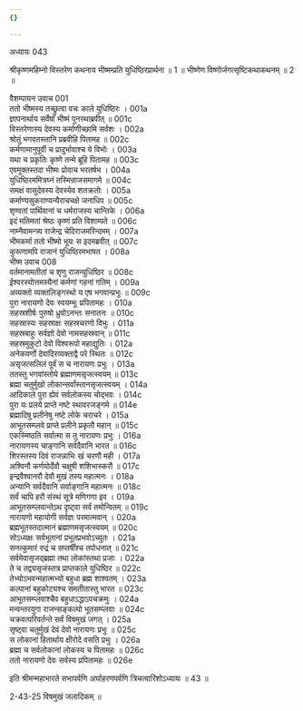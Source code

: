 ```yaml
---
{}

---
```



अध्यायः 043

श्रीकृष्णमहिम्नो विस्तरेण कथनाय भीष्मम्प्रति युधिष्ठिरप्रार्थना ॥ 1 ॥ भीष्णेण विष्णोर्जगत्सृष्टिकथाकथनम् ॥ 2 ॥

वैशम्पायन उवाच 	001  
ततो भीष्मस्य तच्छ्रुत्वा वचः काले युधिष्ठिरः ।	001a  
ज्ञापनार्थाय सर्वेषां भीष्मं पुनरथाब्रवीत् ॥	001c  
विस्तरेणास्य देवस्य कर्माणीच्छामि सर्वशः ।	002a  
श्रोतुं भगवतस्तानि प्रब्रवीहि पितामह ॥	002c  
कर्मणामानुपूर्वी च प्रादुर्भावाश्च ये विभोः ।	003a  
यथा च प्रकृतिः कृष्णे तन्मे ब्रूहि पितामह ॥	003c  
एवमुक्तस्तदा भीष्मः प्रोवाच भरतर्षभ ।	004a  
युधिष्ठिरममित्रघ्नं तस्मिन्राजसमागमे ॥	004c  
समक्षं वासुदेवस्य देवस्येव शतक्रतोः ।	005a  
कर्माण्यसुकराण्यन्यैराचचक्षे जनाधिप ॥	005c  
शृण्वतां पार्थिवानां च धर्मराजस्य चान्तिके ।	006a  
इदं मतिमतां श्रेष्ठः कृष्णं प्रति विशाम्पते ॥	006c  
नाम्नैवामन्त्र्य राजेन्द्र चेदिराजमरिन्दमम् ।	007a  
भीमकर्मा ततो भीष्मो भूयः स इदमब्रवीत् ॥	007c  
कुरूणामपि राजानं युधिष्ठिरमभाषत ।	008a  
भीष्म उवाच 	008  
वर्तमानामतीतां च शृणु राजन्युधिष्ठिर ॥	008c  
ईश्वरस्योत्तमस्यैनां कर्मणां गहनां गतिम् ।	009a  
अव्यक्तो व्यक्तलिङ्गस्थो य एष भगवान्प्रभुः ॥	009c  
पुरा नारायणो देवः स्वयम्भूः प्रपितामहः ।	010a  
सहस्रशीर्षः पुरुषो ध्रुवोऽनन्तः सनातनः ॥	010c  
सहस्रास्यः सहस्राक्षः सहस्रचरणो विभुः ।	011a  
सहस्रबाहुः सर्वज्ञो देवो नामसहस्रवान् ॥	011c  
सहस्रमुकुटो देवो विश्वरूपो महाद्युतिः ।	012a  
अनेकवर्णो देवादिरव्यक्ताद्वै परे स्थितः ॥	012c  
असृजत्सलिलं पूर्वं स च नारायणः प्रभुः ।	013a  
ततस्तु भगवांस्तोये ब्रह्माणमसृजत्स्वयम् ॥	013c  
ब्रह्मा चतुर्मुखो लोकान्सर्वांस्तानसृजत्स्वयम् ।	014a  
आदिकाले पुरा ह्येवं सर्वलोकस्य चोद्भवः ।	014c  
पुरा यः प्रलये प्राप्ते नष्टे स्थावरजङ्गमे ॥	014e  
ब्रह्मादिषु प्रलीनेषु नष्टे लोके चराचरे ।	015a  
आभूतसम्प्लवे प्राप्ते प्रलीने प्रकृतौ महान् ॥	015c  
एकस्मिष्ठति सर्वात्मा स तु नारायणः प्रभुः ।	016a  
नारायणस्य चाङ्गानि सर्वदैवानि भारत ॥	016c  
शिरस्तस्य दिवं राजन्नाभिः खं चरणौ मही ।	017a  
अश्विनौ कर्णयोर्देवौ चक्षुषी शशिभास्करौ ॥	017c  
इन्द्रवैश्वानरौ देवौ मुखं तस्य महात्मनः ।	018a  
अन्यानि सर्वदैवानि सर्वाङ्गानि महात्मनः ॥	018c  
सर्वं चापि हरौ संस्थं सूत्रे मणिगणा इव ।	019a  
आभूतसम्प्लवान्तेऽथ दृष्ट्वा सर्वं तमोन्वितम् ॥	019c  
नारायणो महायोगी सर्वज्ञः परमात्मवान् ।	020a  
ब्रह्मभूतस्तदात्मानं ब्रह्माणमसृजत्स्वयम् ॥	020c  
सोऽध्यक्षः सर्वभूतानां प्रभूतप्रभवोऽच्युतः ।	021a  
सनत्कुमारं रुद्रं च सप्तर्षींश्च तपोधनात् ॥	021c  
सर्वमेवासृजद्ब्रह्मा तथा लोकांस्तथा प्रजाः ।	022a  
ते च तद्व्यसृजंस्तत्र प्राप्तकाले युधिष्ठिर ॥	022c  
तेभ्योऽभवन्महात्मभ्यो बहुधा ब्रह्म शाश्वतम् ।	023a  
कल्पानां बहुकोट्यश्च समतीतास्तु भारत ॥	023c  
आभूतसम्प्लवाश्चैव बहुधाऽद्धाऽपचक्रमुः ।	024a  
मन्वन्तरयुगा राजन्सङ्कल्पो भूतसम्प्लवाः ॥	024c  
चक्रवत्परिवर्तन्ते सर्वं विषमुखं जगत् ।	025a  
सृष्ट्वा चतुर्मुखं देवं देवो नारायणः प्रभुः ॥	025c  
स लोकानां हितार्थाय क्षीरोदे वसति प्रभुः ।	026a  
ब्रह्मा च सर्वलोकानां लोकस्य च पितामहः ॥	026c  
ततो नारायणो देवः सर्वस्य प्रपितामहः ॥ 	026e  

इति श्रीमन्महाभारते सभापर्वणि अर्घाहरणपर्वणि त्रिचत्वारिंशोऽध्यायः ॥ 43 ॥

2-43-25 विषमुखं जलादिकम् ॥